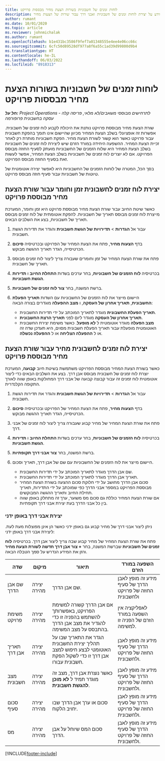 ```yaml
---
title: לוחות זמנים של חשבוניות בשורות הצעת מחיר מבססות פרויקט
description: מאמר זה מספק מידע על יצירת לוחות זמנים של חשבוניות ואבני דרך עבור שורות של הצעות מחיר.
author: rumant
ms.date: 10/01/2020
ms.topic: article
ms.reviewer: johnmichalak
ms.author: rumant
ms.openlocfilehash: b1e431bc3586f9fef7a01348555e4ee4e06cc66c
ms.sourcegitcommit: 6cfc50d89528df977a8f6a55c1ad39d99800d9b4
ms.translationtype: HT
ms.contentlocale: he-IL
ms.lasthandoff: 06/03/2022
ms.locfileid: "8918313"
---
```

# <a name="invoice-schedules-on-project-based-quote-lines"></a>לוחות זמנים של חשבוניות בשורות הצעת מחיר מבססות פרויקט

_**חל על:** Project Operations לתרחישים מבוססי משאבים/לא מלאי, פריסה קלה - עסקה בחשבונית פרופורמה_

שורת הצעת מחיר מבוססת פרויקט נותנת את היכולת לקבוע לוח זמנים של חשבונית. אפשרות זה אופציונלי בשלב הצעת המחיר מכיוון שהיישום אינו תומך בהפקת חשבונית עבור פרויקט כאשר הוא קשור לשורת הצעת מחיר. הפקת חשבוניות מותרת רק לאחר זכיית הצעת המחיר. ההשפעה היחידה במורד הזרם שיש ליצירת לוח זמנים של חשבוניות בשלב הצעת המחיר היא שלוח הזמנים של החשבוניות מועתק לסעיף החוזה מבוסס הפרויקט. אם לא יוצרים לוח זמנים של חשבוניות בשלב הצעת המחיר, אפשר לעשות זאת בסעיף החוזה מבוסס הפרויקט.

בסך הכל, המטרה של לוחות הזמנים של החשבוניות היא לאפשר יצירה אוטומטית של טיוטות של חשבוניות עבור סעיף חוזה מבוסס פרויקט. 

## <a name="create-a-time-and-material-invoice-schedule-for-a-project-based-quote-line"></a>יצירת לוח זמנים לחשבונית זמן וחומר עבור שורת הצעת מחיר מבוססת פרויקט

כאשר שיטת החיוב עבור שורת הצעת מחיר מבוססת פרויקט היא זמן וחומר, המערכת מייצרת לוח זמנים מבוסס תאריך של חשבוניות. להפקת אוטומתית של לוח זמנים מבוסס תאריך של חשבוניות, בצע את השלבים הבאים.

1. עבור אל **הגדרות** > **תדירויות של הגשת חשבונית** והגדר את תדירות הגשת חשבונית.
2. בדף **הצעות מחיר**, פתח את הצעת המחיר של הפרויקט ובכרטיסיה **סיכום** הכרטיסייה, הגדר תאריך ההגשה מבוקש.
3. פתח את שורת הצעת המחיר של זמן וחומרים שעבורה צריך ליצור לוח זמנים מבוסס תאריך של חשבונית. 
4. בכרטיסיה **לוח הזמנים של חשבוניות**, בחר ערכים בשדות **התחלת החיוב** ו **תדירות הגשת חשבוניות**. 
5. ברשת המשנה, בחר **צור לוח זמנים של חשבוניות**.
6. היישום מייצר את לוח הזמנים של החשבוניות עם השדות **תאריך הפעלת החשבונית**, **תאריך אחרון של העסקה**, ו **מצב ההפעלה**  מוגדרים בצורה הבאה:

    - **תאריך הפעלת החשבונית** מוגדר לתאריך המוכתב על ידי תדירות החשבונית.
    - **תאריך אחרון של העסקה** מוגדר ליום לפני **תאריך הרצת החשבונית**.
    - **מצב הפעלה** מוגדר אוטומטית ל **לא מופעל**. כאשר משימת יצירת החשבונית האוטומטית מופעלת עבור תאריך הפעלת חשבונית מסוים, היא תעדכן שדה זה או ל **ההפעלה הצליחה** או ל **ההפעלה נכשלה**.

## <a name="create-a-fixed-price-invoice-schedule-for-a-project-based-quote-line"></a>יצירת לוח זמנים לחשבונית מחיר עבור שורת הצעת מחיר מבוססת פרויקט

כאשר בשורת הצעת המחיר מבוססת הפרויקט משתמשת בשיטת חיוב **קבועה**, המערכת יוצרת לוח זמנים של חשבונית מבוסס אבן דרך. בצע את השלבים הבאים כדי ליצור אוטומטית לוח זמנים זה עבור קבוצה קבועה של אבני דרך המחולקות באופן שווה לאורך התקופה הקלנדרית.

1. עבור אל **הגדרות** > **תדירויות של הגשת חשבונית** והגדר את תדירות הגשת חשבונית.
2. בדף **הצעות מחיר**, פתח את הצעת המחיר של הפרויקט ובכרטיסיה **סיכום** הכרטיסייה, הגדר תאריך ההגשה מבוקש.
3. פתח את שורת הצעת המחיר של מחיר קבוע שעבורה צריך ליצור לוח זמנים של אבני דרך. 
4. בכרטיסיה **לוח הזמנים של חשבוניות**, בחר ערכים בשדות **התחלת החיוב** ו **תדירות הגשת חשבוניות**. 
5. ברשת המשנה, בחר **צור אבני דרך תקופתיות**.
6. היישום מייצר את לוח הזמנים של החשבוניות עם שם של אבן דרך, תאריך וסכום.

    - שם אבן הדרך מוגדר לתאריך המוכתב על ידי תדירות החשבונית.
    - תאריך אבן הדרך מוגדר לתאריך המוכתב על ידי תדירות החשבונית.
    - סכום אבן הדרך מחושב על ידי חלוקת סכום ההצעה בשורת הצעת המחיר מבוססת הפרויקט במספר אבני הדרך כפי שמוכתב על ידי התדירות, תאריך תחילת החיוב ותאריך ההגשה המבוקשים.
    - אם שורת הצעת המחיר כוללת גם סכום מס משוער, ערך זה מתחלק באופן שווה בין כל אבני הדרך בעת יצירת אבני דרך תקופתיות.

### <a name="manually-create-milestones"></a>יצירת אבני דרך באופן ידני

ניתן ליצור אבני דרך של מחיר קבוע גם באופן ידני כאשר הן אינן מפוצלות מעת לעת. ליצירת אבני דרך באופן ידני:

פתח את שורת הצעת המחיר של מחיר קבוע שבה צריך ליצור אבן דרך. בכרטיסיה **לוח זמנים של חשבוניות** שברשת המשנה, בחר **+ צור אבן דרך חדשה לשורת הצעת מחיר** והזן את המידע הנדרש על סמך הטבלה הבאה.

| **שדה** | **מיקום** | **תיאור** | **השפעה במורד הזרם** |
| --- | --- | --- | --- |
| שם אבן הדרך | יצירה מהירה | שם אבן הדרך. | מידע זה מופץ לאבן הדרך של סעיף החוזה של פרויקט ולחשבונית |
| משימת פרויקט | יצירה מהירה | אם אבן הדרך קשורה למשימת הפרויקט, באפשרותך להשתמש בהפניה זו כדי להגדיר את מצב אבן הדרך בהתבסס על מצב המשימה. | לאפליקציה אין השפעה במורד הזרם של הפניה זו למשימה. |
| תאריך אבן דרך | יצירה מהירה | הגדר את התאריך שבו על תהליך יצירת החשבונית האוטומטי לבצע חיפוש למצב אבן דרך זו כדי לשקול הפקת חשבונית עבורו. | מידע זה מופץ לאבן הדרך של סעיף החוזה של פרויקט ולחשבונית. |
| מצב חשבונית | יצירה מהירה | כאשר נוצרת אבן דרך, מצב זה מוגדר תמיד ל **לא מוכן להגשת חשבונית**. | מידע זה מופץ לאבן הדרך של סעיף החוזה של פרויקט ולחשבונית. |
| סכום סעיף | יצירה מהירה | סכום או ערך אבן הדרך שבו יחויב הלקוח. | מידע זה מופץ לאבן הדרך של סעיף החוזה של פרויקט ולחשבונית. |
| מס | יצירה מהירה | סכום המס שיוחל על אבן הדרך. | מידע זה מופץ לאבן הדרך של סעיף החוזה של פרויקט ולחשבונית. |


[!INCLUDE[footer-include](../includes/footer-banner.md)]